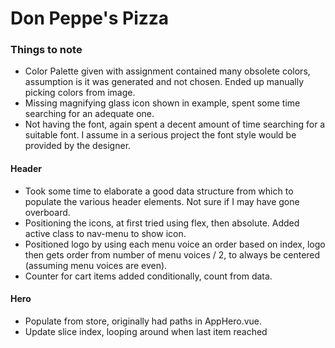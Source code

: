 # Don Peppe's Pizza

### Things to note

- Color Palette given with assignment contained many obsolete colors, assumption is it was generated and not chosen. Ended up manually picking colors from image.
- Missing magnifying glass icon shown in example, spent some time searching for an adequate one.
- Not having the font, again spent a decent amount of time searching for a suitable font. I assume in a serious project the font style would be provided by the designer.

#### Header

- Took some time to elaborate a good data structure from which to populate the various header elements. Not sure if I may have gone overboard.
- Positioning the icons, at first tried using flex, then absolute. Added active class to nav-menu to show icon.
- Positioned logo by using each menu voice an order based on index, logo then gets order from number of menu voices / 2, to always be centered (assuming menu voices are even).
- Counter for cart items added conditionally, count from data.

#### Hero

- Populate from store, originally had paths in AppHero.vue.
- Update slice index, looping around when last item reached
